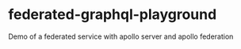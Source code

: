 # federated-graphql-playground
Demo of a federated service with apollo server and apollo federation
